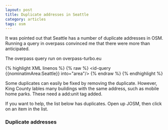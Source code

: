```yaml
---
layout: post
title: Duplicate addresses in Seattle
category: articles
tags: osm
---
```


It was pointed out that Seattle has a number of duplicate addresses in OSM. Running a query in overpass convinced me that there were more than anticipated. 

The overpass query run on overpass-turbo.eu

{% highlight XML linenos %}
{% raw %}
    <osm-script output="json" timeout="900" element-limit="1073741824">
      <id-query {{nominatimArea:Seattle}} into="area"/>
      <!-- gather results -->
      <union>
        <query type="node">
          <has-kv k="addr:housenumber" />
          <has-kv k="addr:city" v="Seattle" />
          <!-- <has-kv k="source" v="King County GIS" /> -->
          <area-query from="area"/>
        </query>
      </union>
      <!-- print results -->
      <print mode="body"/>
      <recurse type="down"/>
      <print mode="skeleton" order="quadtile"/>
    </osm-script>
{% endraw %}
{% endhighlight %}

Some duplicates can easily be fixed by removing the duplicate. However, King County lables many buildings with the same address, such as mobile home parks. These need a add:unit tag added. 

If you want to help, the list below has duplicates. Open up JOSM, then click on an item in the list. 

### Duplicate addresses


